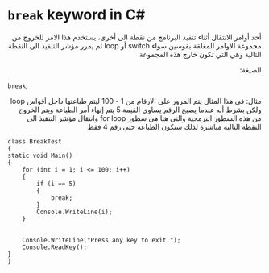 # `break` keyword in C#
<div dir = "rtl"> 
أحد أوامر الانتقال أثناء تنفيذ البرنامج من نقطة الى أخرى، يستخدم هذا الامر للخروج من مجموعة الاوامر المغلقة بقوسين سواء switch أو loop ثم يمرر مؤشر التنفيذ الى النقطة التالية وهي التي تكون خارج هذه المجموعة  



الصيغة:
</div>

 `break`;
<div dir = "rtl"> 
 مثال:
 في هذا المثال  يتم المرور على الارقام من 1 - 100 ليتم طباعتها داخل أقواس loop ولكن بشرط أنه عندما يصبح الرقم يساوي القيمة 5 يتم إنهاء أمر الطباعة ويتم الخروج من هذه السطور البرمجية والتي هنا هي سطور for loop وانتقال مؤشر التنفيذ الى النقطة التالية مباشرة لذلك ستكون الطباعة حتى رقم 4 فقط 
</div>

    class BreakTest
    {
    static void Main()
    {
        for (int i = 1; i <= 100; i++)
        {
            if (i == 5)
            {
                break;
            }
            Console.WriteLine(i);
        }

        
        Console.WriteLine("Press any key to exit.");
        Console.ReadKey();
    }
    }